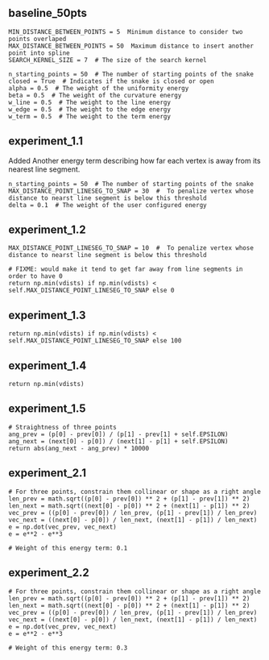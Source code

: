 ## baseline_50pts

    MIN_DISTANCE_BETWEEN_POINTS = 5  Minimum distance to consider two points overlaped
    MAX_DISTANCE_BETWEEN_POINTS = 50  Maximum distance to insert another point into spline
    SEARCH_KERNEL_SIZE = 7  # The size of the search kernel
    
    n_starting_points = 50  # The number of starting points of the snake
    closed = True  # Indicates if the snake is closed or open
    alpha = 0.5  # The weight of the uniformity energy
    beta = 0.5  # The weight of the curvature energy
    w_line = 0.5  # The weight to the line energy
    w_edge = 0.5  # The weight to the edge energy
    w_term = 0.5  # The weight to the term energy


## experiment_1.1

Added Another energy term describing how far each vertex is away from its nearest line segment.

```
n_starting_points = 50  # The number of starting points of the snake
MAX_DISTANCE_POINT_LINESEG_TO_SNAP = 30  #  To penalize vertex whose distance to nearst line segment is below this threshold 
delta = 0.1  # The weight of the user configured energy
```

## experiment_1.2

```
MAX_DISTANCE_POINT_LINESEG_TO_SNAP = 10  #  To penalize vertex whose distance to nearst line segment is below this threshold 
```

```
# FIXME: would make it tend to get far away from line segments in order to have 0
return np.min(vdists) if np.min(vdists) < self.MAX_DISTANCE_POINT_LINESEG_TO_SNAP else 0
```

## experiment_1.3

```
return np.min(vdists) if np.min(vdists) < self.MAX_DISTANCE_POINT_LINESEG_TO_SNAP else 100
```

## experiment_1.4

```
return np.min(vdists)
```

## experiment_1.5

```
# Straightness of three points
ang_prev = (p[0] - prev[0]) / (p[1] - prev[1] + self.EPSILON)
ang_next = (next[0] - p[0]) / (next[1] - p[1] + self.EPSILON)
return abs(ang_next - ang_prev) * 10000
```

## experiment_2.1

```
# For three points, constrain them collinear or shape as a right angle
len_prev = math.sqrt((p[0] - prev[0]) ** 2 + (p[1] - prev[1]) ** 2)
len_next = math.sqrt((next[0] - p[0]) ** 2 + (next[1] - p[1]) ** 2)
vec_prev = ((p[0] - prev[0]) / len_prev, (p[1] - prev[1]) / len_prev)
vec_next = ((next[0] - p[0]) / len_next, (next[1] - p[1]) / len_next)
e = np.dot(vec_prev, vec_next)
e = e**2 - e**3

# Weight of this energy term: 0.1
```

## experiment_2.2

```
# For three points, constrain them collinear or shape as a right angle
len_prev = math.sqrt((p[0] - prev[0]) ** 2 + (p[1] - prev[1]) ** 2)
len_next = math.sqrt((next[0] - p[0]) ** 2 + (next[1] - p[1]) ** 2)
vec_prev = ((p[0] - prev[0]) / len_prev, (p[1] - prev[1]) / len_prev)
vec_next = ((next[0] - p[0]) / len_next, (next[1] - p[1]) / len_next)
e = np.dot(vec_prev, vec_next)
e = e**2 - e**3

# Weight of this energy term: 0.3
```

